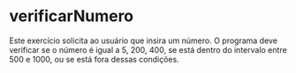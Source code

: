# verificarNumero
Este exercício solicita ao usuário que insira um número. O programa deve verificar se o número é igual a 5, 200, 400, se está dentro do intervalo entre 500 e 1000, ou se está fora dessas condições. 
